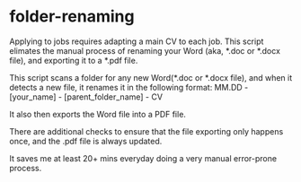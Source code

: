 # folder-renaming
Applying to jobs requires adapting a main CV to each job. This script elimates the manual process of renaming your Word (aka, *.doc or *.docx file), and exporting it to a *.pdf file.

This script scans a folder for any new Word(*.doc or *.docx file), and when it detects a new file, it renames it in the following format:
MM.DD - [your_name] - [parent_folder_name] - CV

It also then exports the Word file into a PDF file. 

There are additional checks to ensure that the file exporting only happens once, and the .pdf file is always updated. 

It saves me at least 20+ mins everyday doing a very manual error-prone process.
